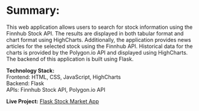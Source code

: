 # **Summary:**<br/>
This web application allows users to search for stock information using the Finnhub Stock API. The results are displayed in both tabular format and chart format using HighCharts. Additionally, the application provides news articles for the selected stock using the Finnhub API. Historical data for the charts is provided by the Polygon.io API and displayed using HighCharts. The backend of this application is built using Flask.

**Technology Stack:**<br/>
Frontend: HTML, CSS, JavaScript, HighCharts<br/>
Backend: Flask<br/>
APIs: Finnhub Stock API, Polygon.io API

**Live Project:** [Flask Stock Market App](https://mywebpj-2024.nn.r.appspot.com)
